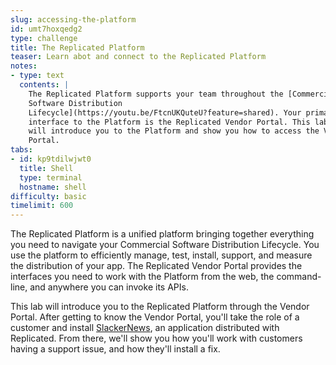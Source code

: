 ```yaml
---
slug: accessing-the-platform
id: umt7hoxqedg2
type: challenge
title: The Replicated Platform
teaser: Learn abot and connect to the Replicated Platform
notes:
- type: text
  contents: |
    The Replicated Platform supports your team throughout the [Commercial
    Software Distribution
    Lifecycle](https://youtu.be/FtcnUKQuteU?feature=shared). Your primary
    interface to the Platform is the Replicated Vendor Portal. This lab
    will introduce you to the Platform and show you how to access the Vendor
    Portal.
tabs:
- id: kp9tdilwjwt0
  title: Shell
  type: terminal
  hostname: shell
difficulty: basic
timelimit: 600
---
```


The Replicated Platform is a unified platform bringing together everything you
need to navigate your Commercial Software Distribution Lifecycle. You use the
platform to efficiently manage, test, install, support, and measure the
distribution of your app. The Replicated Vendor Portal provides the interfaces
you need to work with the Platform from the web, the command-line, and
anywhere you can invoke its APIs.

This lab will introduce you to the Replicated Platform through the Vendor
Portal. After getting to know the Vendor Portal, you'll take the role of a
customer and install [SlackerNews](https://slackernews.io), an application
distributed with Replicated. From there, we'll show you how you'll work with
customers having a support issue, and how they'll install a fix.


